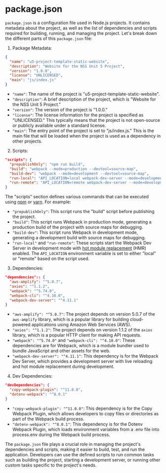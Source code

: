 # package.json

`package.json` is a configuration file used in Node.js projects. It contains metadata about the project, as well as the list of dependencies and scripts required for building, running, and managing the project. Let's break down the different parts of this `package.json` file:

1. Package Metadata:
```json
{
  "name": "u5-project-template-static-website",
  "description": "Website for the NSS Unit 5 Project",
  "version": "1.0.0",
  "license": "UNLICENSED",
  "main": "js/index.js"
}
```
- `"name"`: The name of the project is "u5-project-template-static-website".
- `"description"`: A brief description of the project, which is "Website for the NSS Unit 5 Project."
- `"version"`: The version of the project is "1.0.0."
- `"license"`: The license information for the project is specified as "UNLICENSED." This typically means that the project is not open-source or publicly available under a standard license.
- `"main"`: The entry point of the project is set to "js/index.js." This is the main file that will be loaded when the project is used as a dependency in other projects.

2. Scripts:
```json
"scripts": {
  "prepublishOnly": "npm run build",
  "build": "webpack --mode=production --devtool=source-map",
  "build-dev": "webpack --mode=development --devtool=source-map",
  "run-local": "API_LOCATION=local webpack-dev-server --mode=development --hot",
  "run-remote": "API_LOCATION=remote webpack-dev-server --mode=development --hot"
}
```
The "scripts" section defines various commands that can be executed using [npm](https://www.freecodecamp.org/news/what-is-npm-a-node-package-manager-tutorial-for-beginners/) or [yarn](https://engineering.fb.com/2016/10/11/web/yarn-a-new-package-manager-for-javascript/). For example:
- `"prepublishOnly"`: This script runs the "build" script before publishing the project.
- `"build"`: This script runs Webpack in production mode, generating a production build of the project with source maps for debugging.
- `"build-dev"`: This script runs Webpack in development mode, generating a development build with source maps for debugging.
- `"run-local"` and `"run-remote"`: These scripts start the Webpack Dev Server in development mode with [hot module replacement](https://blog.bitsrc.io/webpacks-hot-module-replacement-feature-explained-43c13b169986) (HMR) enabled. The `API_LOCATION` environment variable is set to either "local" or "remote" based on the script used.

3. Dependencies:
```json
"dependencies":: {
  "aws-amplify": "^5.0.7",
  "axios": "^1.1.2",
  "webpack": "^5.74.0",
  "webpack-cli": "^4.10.0",
  "webpack-dev-server": "^4.11.1"
}
```
- `"aws-amplify": "^5.0.7"`: The project depends on version 5.0.7 of the `aws-amplify` library, which is a popular library for building cloud-powered applications using Amazon Web Services (AWS).
- `"axios": "^1.1.2"`: The project depends on version 1.1.2 of the `axios` library, which is a popular HTTP client for making API requests.
- `"webpack": "^5.74.0"` and `"webpack-cli": "^4.10.0"`: These dependencies are for Webpack, which is a module bundler used to bundle JavaScript and other assets for the web.
- `"webpack-dev-server": "^4.11.1"`: This dependency is for the Webpack Dev Server, which provides a development server with live reloading and hot module replacement during development.

4. Dev Dependencies:
```json
"devDependencies": {
  "copy-webpack-plugin": "^11.0.0",
  "dotenv-webpack": "^8.0.1"
}
```
- `"copy-webpack-plugin": "^11.0.0"`: This dependency is for the Copy Webpack Plugin, which allows developers to copy files or directories as part of the Webpack build process.
- `"dotenv-webpack": "^8.0.1"`: This dependency is for the Dotenv Webpack Plugin, which loads environment variables from a .env file into process.env during the Webpack build process.

The `package.json` file plays a crucial role in managing the project's dependencies and scripts, making it easier to build, test, and run the application. Developers can use the defined scripts to run common tasks such as building the project, starting a development server, or running other custom tasks specific to the project's needs.